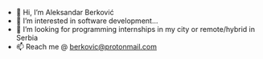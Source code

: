 - 👋 Hi, I’m Aleksandar Berković
- 👀 I’m interested in software development...
- 💞️ I’m looking for programming internships in my city or remote/hybrid in Serbia
- 📫 Reach me @ berkovic@protonmail.com

<!---
berkovic-a/berkovic-a is a ✨ special ✨ repository because its `README.md` (this file) appears on your GitHub profile.
You can click the Preview link to take a look at your changes.
--->
